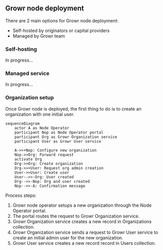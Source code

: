 ## Growr node deployment

There are 2 main options for Growr node deployment:

- Self-hosted by originators or capital providers
- Managed by Growr team

### Self-hosting

In progress...

### Managed service

In progress...

### Organization setup

Once Growr node is deployed, the first thing to do is to create an organization with one initial user.

```mermaid
sequenceDiagram
    actor A as Node Operator
    participant Nop as Node Operator portal
    participant Org as Growr Organization service
    participant User as Growr User service

    A->>+Nop: Configure new organization
    Nop->>Org: Forward request
    activate Org
    Org->>Org: Create organization
    Org->>+User: Request org admin creation
    User->>User: Create user
    User-->>-Org: User created
    Org-->>-Nop: Org and user created
    Nop-->>-A: Confirmation message
```

Process steps:

1. Growr node operator setups a new organization through the Node Operator portal.
2. The portal routes the request to Growr Organization service.
3. Growr Organization service creates a new record in Organizations collection.
4. Growr Organization service sends a request to Growr User service to create an initial admin user for the new organization.
5. Growr User service creates a new record record in Users collection.

<div style="page-break-after: always;"></div>
